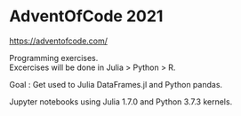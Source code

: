 # AdventOfCode 2021
https://adventofcode.com/

Programming exercises.   
Excercises will be done in Julia > Python > R.

Goal : Get used to Julia DataFrames.jl and Python pandas.

Jupyter notebooks using Julia 1.7.0 and Python 3.7.3 kernels.
